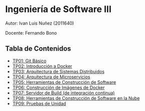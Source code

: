 # Ingeniería de Software III

Autor: Ivan Luis Nuñez (2011640)

Docente: Fernando Bono

## Tabla de Contenidos

- [TP01: Git Básico](tps/01.md)
- [TP02: Introducción a Docker](tps/02.md)
- [TP03: Arquitectura de Sistemas Distribuidos](tps/03.md)
- [TP04: Arquitectura de Microservicios](tps/04.md)
- [TP05: Herramientas de Construcción de Software](tps/05.md)
- [TP06: Construcción de Imágenes de Docker](tps/06.md)
- [TP07: Servidor de Build (de integración continua)](tps/07.md)
- [TP08: Herramientas de Construcción de Software en la Nube](tps/08.md)
- [TP09: Pruebas de Unidad](tps/09.md)
